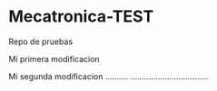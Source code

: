# Mecatronica-TEST
Repo de pruebas

Mi primera modificacion

Mi segunda modificacion ..........
..................................

